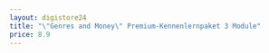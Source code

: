```yaml
---
layout: digistore24
title: "\"Genres and Money\" Premium-Kennenlernpaket 3 Module"
price: 8.9
---
```

